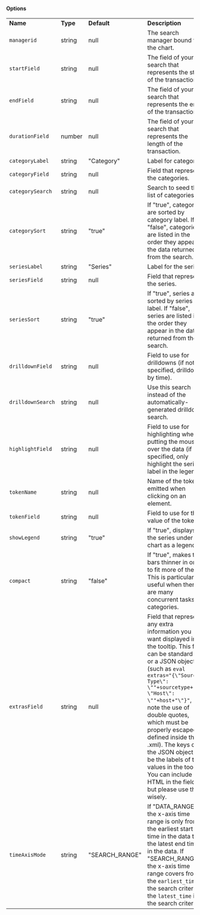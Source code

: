 <h4>Options</h4>
<table class="table table-striped table-bordered">
    <tbody>
    <tr>
        <td><b>Name</b></td>
        <td><b>Type</b></td>
        <td><b>Default</b></td>
        <td><b>Description</b></td>
    </tr>
    <tr>
        <td><code>managerid</code></td>
        <td>string</td>
        <td>null</td>
        <td>The search manager bound to the chart.</td>
    </tr>
    <tr>
        <td><code>startField</code></td>
        <td>string</td>
        <td>null</td>
        <td>The field of your search that represents the start of the transaction.</td>
    </tr>
    <tr>
        <td><code>endField</code></td>
        <td>string</td>
        <td>null</td>
        <td>The field of your search that represents the end of the transaction.</td>
    </tr>
    <tr>
        <td><code>durationField</code></td>
        <td>number</td>
        <td>null</td>
        <td>The field of your search that represents the length of the transaction.</td>
    </tr>
    <tr>
        <td><code>categoryLabel</code></td>
        <td>string</td>
        <td>"Category"</td>
        <td>Label for categories.</td>
    </tr>
    <tr>
        <td><code>categoryField</code></td>
        <td>string</td>
        <td>null</td>
        <td>Field that represents the categories.</td>
    </tr>
    <tr>
        <td><code>categorySearch</code></td>
        <td>string</td>
        <td>null</td>
        <td>Search to seed the list of categories.</td>
    </tr>
    <tr>
        <td><code>categorySort</code></td>
        <td>string</td>
        <td>"true"</td>
        <td>If "true", categories are sorted by category label. If "false", categories are listed in the order they appear in the data returned from the search.</td>
    </tr>
    <tr>
        <td><code>seriesLabel</code></td>
        <td>string</td>
        <td>"Series"</td>
        <td>Label for the series.</td>
    </tr>
    <tr>
        <td><code>seriesField</code></td>
        <td>string</td>
        <td>null</td>
        <td>Field that represents the series.</td>
    </tr>
    <tr>
        <td><code>seriesSort</code></td>
        <td>string</td>
        <td>"true"</td>
        <td>If "true", series are sorted by series label. If "false", series are listed in the order they appear in the data returned from the search.</td>
    </tr>
    <tr>
        <td><code>drilldownField</code></td>
        <td>string</td>
        <td>null</td>
        <td>Field to use for drilldowns (if not specified, drilldown by time).</td>
    </tr>
    <tr>
        <td><code>drilldownSearch</code></td>
        <td>string</td>
        <td>null</td>
        <td>Use this search instead of the automatically-generated drilldown search.</td>
    </tr>
    <tr>
        <td><code>highlightField</code></td>
        <td>string</td>
        <td>null</td>
        <td>Field to use for highlighting when putting the mouse over the data (if not specified, only highlight the series label in the legend).</td>
    </tr>
    <tr>
        <td><code>tokenName</code></td>
        <td>string</td>
        <td>null</td>
        <td>Name of the token emitted when clicking on an element.</td>
    </tr>
    <tr>
        <td><code>tokenField</code></td>
        <td>string</td>
        <td>null</td>
        <td>Field to use for the value of the token.</td>
    </tr>
    <tr>
        <td><code>showLegend</code></td>
        <td>string</td>
        <td>"true"</td>
        <td>If "true", displays the series under the chart as a legend.</td>
    </tr>
    <tr>
        <td><code>compact</code></td>
        <td>string</td>
        <td>"false"</td>
        <td>If "true", makes the bars thinner in order to fit more of them. This is particularly useful when there are many concurrent tasks or categories.</td>
    </tr>
    <tr>
        <td><code>extrasField</code></td>
        <td>string</td>
        <td>null</td>
        <td>Field that represents any extra information you want displayed in the tooltip. This field can be standard text or a JSON object (such as <code>eval extras="{\"Source Type\": \""+sourcetype+"\", \"Host\": \""+host+"\"}"</code>, note the use of double quotes, which must be properly escaped if defined inside the .xml). The keys of the JSON object will be the labels of the values in the tooltip. You can include HTML in the field, but please use this wisely.</td>
    </tr>
    <tr>
        <td><code>timeAxisMode</code></td>
        <td>string</td>
        <td>"SEARCH_RANGE"</td>
        <td>If "DATA_RANGE", the x-axis time range is only from the earliest start time in the data to the latest end time in the data. If "SEARCH_RANGE", the x-axis time range covers from the <code>earliest_time</code> in the search criteria to the <code>latest_time</code> in the search criteria.</td>
    </tr>
    </tbody>
</table>
